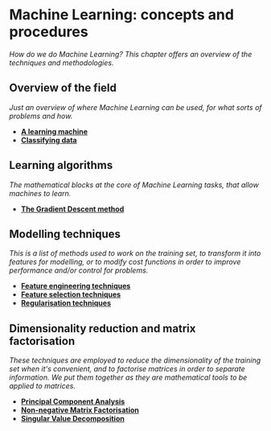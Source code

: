 # Machine Learning: concepts and procedures

*How do we do Machine Learning? This chapter offers an overview of the techniques and methodologies.*

## Overview of the field

*Just an overview of where Machine Learning can be used, for what sorts of problems and how.* 

* [**A learning machine**](http://nbviewer.jupyter.org/github/martinapugliese/tales-science-data/blob/master/ml-procedures/learning-machine.ipynb)
* [**Classifying data**](http://nbviewer.jupyter.org/github/martinapugliese/tales-science-data/blob/master/ml-procedures/classifying-data.ipynb)


## Learning algorithms

*The mathematical blocks at the core of Machine Learning tasks, that allow machines to learn.*

* [**The Gradient Descent method**](http://nbviewer.jupyter.org/github/martinapugliese/tales-science-data/blob/master/ml-procedures/learning-algorithms/gradient-descent.ipynb)


## Modelling techniques

*This is a list of methods used to work on the training set, to transform it into features for modelling, or to modify cost functions in order to improve performance and/or control for problems.*

* [**Feature engineering techniques**](http://nbviewer.jupyter.org/github/martinapugliese/tales-science-data/blob/master/ml-procedures/modelling/feat-eng-techniques.ipynb)
* [**Feature selection techniques**](http://nbviewer.jupyter.org/github/martinapugliese/tales-science-data/blob/master/ml-procedures/modelling/feat-selection-techniques.ipynb)
* [**Regularisation techniques**](http://nbviewer.jupyter.org/github/martinapugliese/tales-science-data/blob/master/ml-procedures/modelling/regularisation-techniques.ipynb)


## Dimensionality reduction and matrix factorisation

*These techniques are employed to reduce the dimensionality of the training set when it's convenient, and to factorise matrices in order to separate information. We put them together as they are mathematical tools to be applied to matrices.*

* [**Principal Component Analysis**](http://nbviewer.jupyter.org/github/martinapugliese/tales-science-data/blob/master/ml-procedures/dim-reduction-factorisation/pca.ipynb)
* [**Non-negative Matrix Factorisation**](http://nbviewer.jupyter.org/github/martinapugliese/tales-science-data/blob/master/ml-procedures/dim-reduction-factorisation/nmf.ipynb)
* [**Singular Value Decomposition**](http://nbviewer.jupyter.org/github/martinapugliese/tales-science-data/blob/master/ml-procedures/dim-reduction-factorisation/pca.ipynb)



